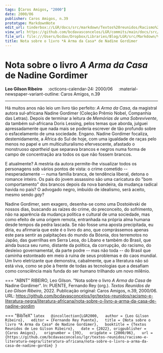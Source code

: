 ```yaml
---
tags: [Caros Amigos, "2000"]
date: 2000/06
publisher: Caros Amigos, n.39
prototype: MarkdownNote
edit_url: tinderbox://LGR/docs/src/markdown/Textos%20reunidos/Racismo%20e%20literatura%20negra/Literatura%20Africana?view=outline+select=1658628302
view_url: https://github.com/bcdavasconcelos/LGR/commits/main/docs/src/markdown/textos-reunidos/racismo-e-literatura-negra/literatura-africana/nota-sobre-o-livro-a-arma-da-casa-de-nadine-gordim.md
file_url: file:///Users/bcdav/Dropbox/Libraries/Blog/LGR/src/Markdown/Vol%201/Literatura%20Africana/Nota%20sobre%20o%20livro%20*A%20Arma%20da%20Casa*%20de%20Nadine%20Gordimer.md
title: Nota sobre o livro *A Arma da Casa* de Nadine Gordimer
---
```


# Nota sobre o livro *A Arma da Casa* de Nadine Gordimer

__Leo Gilson Ribeiro__ &nbsp;&nbsp;&nbsp; :octicons-calendar-24: 2000/06 &nbsp;&nbsp;&nbsp; :material-newspaper-variant-outline: Caros Amigos, n.39  

---

Há muitos anos não leio um livro tão perfeito: *A Arma da Casa*, da magistral autora sul-africana Nadine Gordimer (Coleção Prêmio Nobel, Companhia das Letras). Depois de terminar a leitura de *Memórias de uma Sobrevivente*, da também sul-africana Doris Lessing, pelos temas que aborda, julguei apressadamente que nada mais se poderia escrever de tão profundo sobre o esfacelamento de uma sociedade. Engano. Nadine Gordimer focaliza, destemidamente, a África do Sul de hoje, com uma igualdade de raças pelo menos no papel e um multiculturalismo efervescente, afastado o monstruoso *apartheid* que separava brancos e negros numa forma de campo de concentração ara todos os que não fossem brancos.

E atualmente? A mestria da autora permite-lhe visualizar todos os personagens sob vários pontos de vista: o crime cometido -- inesperadamente -- numa família branca, de tendência liberal, detona o romance inteiro. Os pais do jovem assassino são uma caricatura do "bom comportamento" dos brancos depois da nova bandeira, da mudança radical havida no país? O advogado negro, imbuído de idealismo, será aceito, mesmo sendo *gay*?

Nadine Gordimer, sem exagero, desenha-se como uma Dostoiévski de nossos dias, buscando as raízes do crime, do preconceito, do sofrimento, não na aparência da mudança política e cultural de uma sociedade, mas como efeito de uma origem remota, entranhada na própria alma humana desde tempos da pedra lascada. Se não fosse uma aposta precipitada, eu diria, eu afirmaria que este é o livro do ano, que comprássemos apenas este para sentir as palpitações do mundo da Bósnia, dos terremotos no Japão, das guerrilhas em Serra Leoa, do Líbano e também do Brasil, que ainda busca seu rumo, distante da política, da corrupção, do racismo, do desleixo governamental, da parte podre -- mas não toda -- do Brasil que caminha estonteado em meio à ruína de seus problemas e do caos mundial. Um livro eletrizante que demonstra, cabalmente, que a literatura não só está viva, como se põe à frente de todas as tecnologias que a desafiam como consciência mais funda do ser humano trilhando um novo milênio.  


=== "ABNT"
    RIBEIRO, Leo Gilson. "Nota sobre o livro *A Arma da Casa* de Nadine Gordimer". In: PUENTE, Fernando Rey (org.). _Textos Reunidos de Leo Gilson Ribeiro_, 2022. Publicação original: Caros Amigos, n.39, 2000/06. URL: https://github.com/bcdavasconcelos/lgr/textos-reunidos/racismo-e-literatura-negra/literatura-africana/nota-sobre-o-livro-a-arma-da-casa-de-nadine-gordim  

=== "BibTeX"
    ```latex  
    @incollection{LGR2000,  
    author = {Leo Gilson Ribeiro},  
    editor = {Fernando Rey Puente},  
    title = {Nota sobre o livro *A Arma da Casa* de Nadine Gordimer},  
    booktitle = {Textos Reunidos de Leo Gilson Ribeiro},  
    date = {2022},
    origpublisher = {Caros Amigos},  
    orignumber = {39},  
    origdate = {2000/06},  
    url = {https://github.com/bcdavasconcelos/lgr/textos-reunidos/racismo-e-literatura-negra/literatura-africana/nota-sobre-o-livro-a-arma-da-casa-de-nadine-gordim}
    }
    ```
